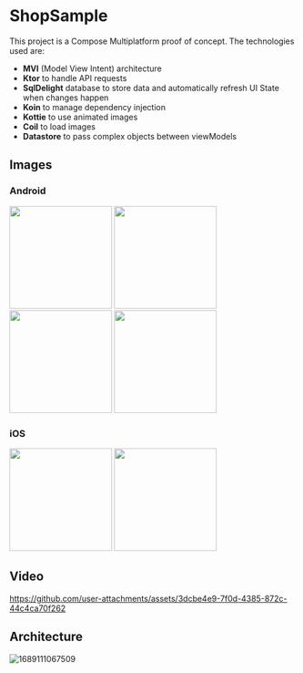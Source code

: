 # ShopSample
This project is a Compose Multiplatform proof of concept. The technologies used are:

- **MVI** (Model View Intent) architecture 
- **Ktor** to handle API requests
- **SqlDelight** database to store data and automatically refresh UI State when changes happen
- **Koin** to manage dependency injection
- **Kottie** to use animated images
- **Coil** to load images
- **Datastore** to pass complex objects between viewModels

## Images
### Android
<p float="left">
  <img src="https://github.com/user-attachments/assets/f2f18799-06f6-4262-987f-818ad723eb6c" width="180" />
  <img src="https://github.com/user-attachments/assets/9e53b969-698c-40f9-a5b6-0099dcb82839" width="180" /> 
  <img src="https://github.com/user-attachments/assets/6babed9d-1b03-4558-a0df-39b7174e21a0" width="180" />
  <img src="https://github.com/user-attachments/assets/7edcbe51-5a7f-4e60-87ee-dbbfaaecb56c" width="180" />
</p>

### iOS
<p float="left">
  <img src="https://github.com/user-attachments/assets/99ce0b35-76ab-4d1e-bb34-24c842f18b85" width="180" />
  <img src="https://github.com/user-attachments/assets/fa5fc2dd-6afb-4a09-9c1e-7135768ee286" width="180" /> 
</p>

## Video
https://github.com/user-attachments/assets/3dcbe4e9-7f0d-4385-872c-44c4ca70f262

## Architecture
![1689111067509](https://github.com/user-attachments/assets/7150d289-af48-44c5-ba28-34bd99df9f62)
